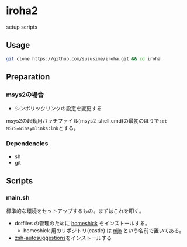 # iroha2
setup scripts

## Usage
```bash
git clone https://github.com/suzusime/iroha.git && cd iroha
```

## Preparation
### msys2の場合
- シンボリックリンクの設定を変更する

msys2の起動用バッチファイル(msys2_shell.cmd)の最初のほうで`set MSYS=winsymlinks:lnk`とする。

### Dependencies
- sh
- git

## Scripts
### main.sh
標準的な環境をセットアップするもの。まずはこれを叩く。

* dotfiles の管理のために [homeshick](https://github.com/andsens/homeshick) をインストールする。
  * homeshick 用のリポジトリ(castle) は [nijo](https://github.com/suzusime/nijo) という名前で置いてある。
* [zsh-autosuggestions](https://github.com/zsh-users/zsh-autosuggestions)をインストールする

